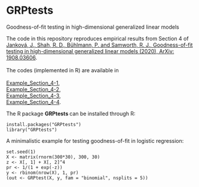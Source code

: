# GRPtests
Goodness-of-fit testing in high-dimensional generalized linear models

The code in this repository reproduces empirical results from Section 4 of [Janková, J., Shah, R. D., Bühlmann, P. and Samworth, R. J., Goodness-of-fit testing in high-dimensional generalized linear models (2020), ArXiv: 1908.03606](https://arxiv.org/abs/1908.03606).<br/><br/>
The codes (implemented in R) are available in <br/><br/>
[Example_Section_4-1](https://github.com/jankova/GRPtests/blob/master/Example_Section_4-1.R),<br/>
[Example_Section_4-2](https://github.com/jankova/GRPtests/blob/master/Example_Section_4-1.R),<br/>
[Example_Section_4-3](https://github.com/jankova/GRPtests/blob/master/Example_Section_4-1.R),<br/>
[Example_Section_4-4](https://github.com/jankova/GRPtests/blob/master/Example_Section_4-1.R).<br/>

The R package <b> GRPtests </b> can be installed through R:
```
install.packages("GRPtests")
library("GRPtests")
```

A minimalistic example for testing goodness-of-fit in logistic regression:

```
set.seed(1)
X <- matrix(rnorm(300*30), 300, 30)
z <- X[, 1] + X[, 2]^4
pr <- 1/(1 + exp(-z))
y <- rbinom(nrow(X), 1, pr)
(out <- GRPtest(X, y, fam = "binomial", nsplits = 5))
```
